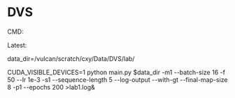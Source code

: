 # DVS

CMD:

Latest:

data_dir=/vulcan/scratch/cxy/Data/DVS/lab/

CUDA_VISIBLE_DEVICES=1 python main.py $data_dir -m1 --batch-size 16 -f 50 --lr 1e-3  -s1  --sequence-length 5  --log-output --with-gt --final-map-size 8 -p1 --epochs 200 >lab1.log&
